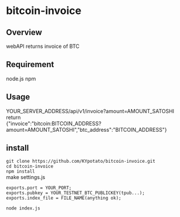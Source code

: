 # bitcoin-invoice

## Overview
webAPI returns invoice of BTC  

## Requirement
node.js npm  

## Usage
YOUR_SERVER_ADDRESS/api/v1/invoice?amount=AMOUNT_SATOSHI  
return  
{"invoice":"bitcoin:BITCOIN_ADDRESS?amount=AMOUNT_SATOSHI","btc_address":"BITCOIN_ADDRESS"}

## install
`git clone https://github.com/KYpotato/bitcoin-invoice.git`  
`cd bitcoin-invoice`  
`npm install`  
make settings.js  
```
exports.port = YOUR_PORT;
exports.pubkey = YOUR_TESTNET_BTC_PUBLICKEY(tpub...);
exports.index_file = FILE_NAME(anything ok); 
```
`node index.js`  
